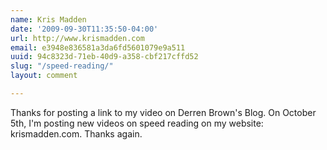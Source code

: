 ```yaml
---
name: Kris Madden
date: '2009-09-30T11:35:50-04:00'
url: http://www.krismadden.com
email: e3948e836581a3da6fd5601079e9a511
uuid: 94c8323d-71eb-40d9-a358-cbf217cffd52
slug: "/speed-reading/"
layout: comment

---
```


Thanks for posting a link to my video on Derren Brown's Blog. On October 5th, I'm posting new videos on speed reading on my website: krismadden.com. Thanks again.

